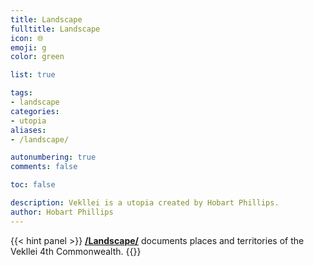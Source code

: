 ```yaml
---
title: Landscape
fulltitle: Landscape
icon: 🌐
emoji: g
color: green

list: true

tags: 
- landscape
categories:
- utopia
aliases:
- /landscape/

autonumbering: true
comments: false

toc: false

description: Vekllei is a utopia created by Hobart Phillips.
author: Hobart Phillips
---
```

{{< hint panel >}}
[**/Landscape/**](/landscape/) documents places and territories of the Vekllei 4th Commonwealth.
{{</hint>}}
